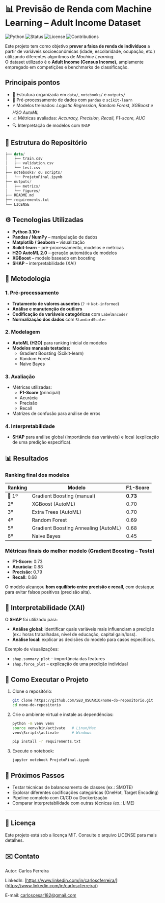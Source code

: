 # 📊 Previsão de Renda com Machine Learning – Adult Income Dataset

![Python](https://img.shields.io/badge/python-3.10+-blue.svg)
![Status](https://img.shields.io/badge/status-completed-success.svg)
![License](https://img.shields.io/badge/license-MIT-green.svg)
![Contributions](https://img.shields.io/badge/contributions-welcome-orange.svg)

Este projeto tem como objetivo **prever a faixa de renda de indivíduos** a partir de variáveis socioeconômicas (idade, escolaridade, ocupação, etc.) utilizando diferentes algoritmos de *Machine Learning*.  
O dataset utilizado é o **Adult Income (Census Income)**, amplamente empregado em competições e benchmarks de classificação.

## Principais pontos
- 📂 Estrutura organizada em `data/`, `notebooks/` e `outputs/`
- 🧹 Pré-processamento de dados com `pandas` e `scikit-learn`
- ⚡ Modelos treinados: *Logistic Regression, Random Forest, XGBoost e H2O AutoML*
- 📈 Métricas avaliadas: *Accuracy, Precision, Recall, F1-score, AUC*
- 🔍 Interpretação de modelos com `SHAP`

## 📂 Estrutura do Repositório
```kotlin
├── data/
│   ├── train.csv
│   ├── validation.csv
│   └── test.csv
├── notebooks/ ou scripts/
│   └── ProjetoFinal.ipynb
├── outputs/
│   ├── metrics/
│   └── figures/
├── README.md
├── requirements.txt
└── LICENSE
```

## ⚙️ Tecnologias Utilizadas
- **Python 3.10+**
- **Pandas / NumPy** – manipulação de dados
- **Matplotlib / Seaborn** – visualização
- **Scikit-learn** – pré-processamento, modelos e métricas
- **H2O AutoML 2.0** – geração automática de modelos
- **XGBoost** – modelo baseado em boosting
- **SHAP** – interpretabilidade (XAI)

## 🔎 Metodologia

### 1. Pré-processamento
- **Tratamento de valores ausentes** (`?` → `Not-informed`)
- **Análise e manutenção de outliers**
- **Codificação de variáveis categóricas** com `LabelEncoder`
- **Normalização dos dados** com `StandardScaler`

### 2. Modelagem
- **AutoML (H2O)** para ranking inicial de modelos
- **Modelos manuais testados:**
  - Gradient Boosting (Scikit-learn)
  - Random Forest
  - Naive Bayes

### 3. Avaliação
- Métricas utilizadas:
  - **F1-Score** (principal)
  - Acurácia
  - Precisão
  - Recall
- Matrizes de confusão para análise de erros

### 4. Interpretabilidade
- **SHAP** para análise global (importância das variáveis) e local (explicação de uma predição específica).

## 📊 Resultados

### Ranking final dos modelos
| Ranking | Modelo                                | F1-Score |
|---------|---------------------------------------|----------|
| 🥇 1º   | Gradient Boosting (manual)            | **0.73** |
| 2º      | XGBoost (AutoML)                      | 0.70     |
| 3º      | Extra Trees (AutoML)                  | 0.70     |
| 4º      | Random Forest                         | 0.69     |
| 5º      | Gradient Boosting Annealing (AutoML)  | 0.68     |
| 6º      | Naive Bayes                           | 0.45     |

### Métricas finais do melhor modelo (Gradient Boosting – Teste)
- **F1-Score:** 0.73  
- **Acurácia:** 0.88  
- **Precisão:** 0.79  
- **Recall:** 0.68  

O modelo alcançou **bom equilíbrio entre precisão e recall**, com destaque para evitar falsos positivos (precisão alta).

## 🧠 Interpretabilidade (XAI)

O **SHAP** foi utilizado para:
- **Análise global**: identificar quais variáveis mais influenciam a predição (ex.: horas trabalhadas, nível de educação, capital gain/loss).  
- **Análise local**: explicar as decisões do modelo para casos específicos.

Exemplo de visualizações:
- `shap.summary_plot` – importância das features  
- `shap.force_plot` – explicação de uma predição individual  

## 🚀 Como Executar o Projeto

1. Clone o repositório:
   ```bash
   git clone https://github.com/SEU_USUARIO/nome-do-repositorio.git
   cd nome-do-repositorio

2. Crie o ambiente virtual e instale as dependências:
   ```bash
   python -m venv venv
   source venv/bin/activate   # Linux/Mac
   venv\Scripts\activate      # Windows

   pip install -r requirements.txt

3. Execute o notebook:
   ```bash
   jupyter notebook ProjetoFinal.ipynb

## 📌 Próximos Passos

- Testar técnicas de balanceamento de classes (ex.: SMOTE)
- Explorar diferentes codificações categóricas (OneHot, Target Encoding)
- Pipeline completo com CI/CD ou Dockerização
- Comparar interpretabilidade com outras técnicas (ex.: LIME)

---

## 📜 Licença

Este projeto está sob a licença MIT. Consulte o arquivo LICENSE para mais detalhes.

## ✉️ Contato
Autor: Carlos Ferreira

LinkedIn: [https://www.linkedin.com/in/carloscferreira/](https://www.linkedin.com/in/carloscferreira/)

E-mail: carloscesar182@gmail.com
